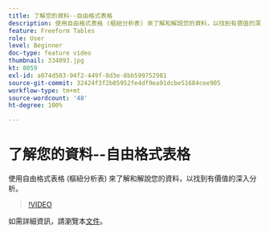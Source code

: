 ```yaml
---
title: 了解您的資料--自由格式表格
description: 使用自由格式表格 (樞紐分析表) 來了解和解說您的資料，以找到有價值的深入分析。
feature: Freeform Tables
role: User
level: Beginner
doc-type: feature video
thumbnail: 334093.jpg
kt: 8059
exl-id: a074d503-94f2-449f-8d3e-8bb599752981
source-git-commit: 32424f3f2b05952fe4df9ea91dcbe51684cee905
workflow-type: tm+mt
source-wordcount: '48'
ht-degree: 100%

---
```


# 了解您的資料--自由格式表格

使用自由格式表格 (樞紐分析表) 來了解和解說您的資料，以找到有價值的深入分析。

>[!VIDEO](https://video.tv.adobe.com/v/334093/?quality=12&learn=on)

如需詳細資訊，請瀏覽本[文件](https://experienceleague.adobe.com/docs/analytics/analyze/analysis-workspace/visualizations/freeform-table/freeform-table.html?lang=zh-Hant)。
